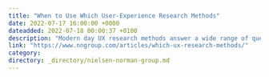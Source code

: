 ```yaml
---
title: "When to Use Which User-Experience Research Methods"
date: 2022-07-17 16:00:00 +0000
dateadded: 2022-07-18 00:00:37 +0100
description: "Modern day UX research methods answer a wide range of questions. To help you know when to use which user research method, each of 20 methods is mapped across 3 dimensions and over time within a typical product-development process"
link: "https://www.nngroup.com/articles/which-ux-research-methods/"
category:
directory: _directory/nielsen-norman-group.md
---
```

